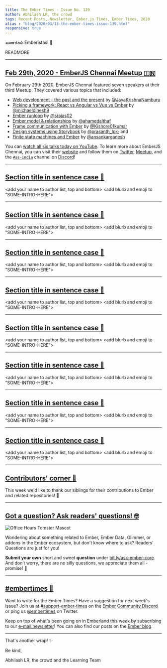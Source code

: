 ```yaml
---
title: The Ember Times - Issue No. 139
author: Abhilash LR, the crowd
tags: Recent Posts, Newsletter, Ember.js Times, Ember Times, 2020
alias : "blog/2020/03/13-the-ember-times-issue-139.html"
responsive: true
---
```


வணக்கம் Emberistas! 🐹

<SOME-INTRO-HERE-TO-KEEP-THEM-SUBSCRIBERS-READING>

READMORE

---

## [Feb 29th, 2020 - EmberJS Chennai Meetup 🇮🇳](https://www.youtube.com/playlist?list=PLh_rF0Qob_sxjhg9qPTlXn-6EZzmmTHoc)

On February 29th 2020, EmberJS Chennai featured seven speakers at their third Meetup. They covered various topics that included:

- [Web development - the past and the present](https://slides.com/jayakrishnanamburu/web-dev#/) by [@JayaKrishnaNamburu](https://github.com/JayaKrishnaNamburu)
- [Picking a framework: React vs Angular vs Vue vs Ember](https://youtu.be/DT75xo7VXn4) by [@michaeldinesh9](https://twitter.com/michaeldinesh9)
- [Ember runloop](https://youtu.be/CU1ffqXtoR0) by [@srajas02](https://twitter.com/srajas02)
- [Ember model & relationships](https://youtu.be/__yX29lr6og) by [@ahamedalthaf](https://github.com/ahamedalthaf)
- [Frame communication with Ember](https://youtu.be/OYePMoIajQI) by [@Kishore01kumar](https://twitter.com/Kishore01kumar)
- [Design systems using Storybook](https://youtu.be/vOhpdSP4Nr0) by [@prasanth_lpk](https://twitter.com/prasanth_lpk); and
- [Finite state machines and Ember](https://youtu.be/0lFNUybdWJs) by [@ansankarganesh](https://twitter.com/ansankarganesh)

You can [watch all six talks today on YouTube](https://www.youtube.com/playlist?list=PLh_rF0Qob_sxjhg9qPTlXn-6EZzmmTHoc). To learn more about EmberJS Chennai, you can visit their [website](https://chennaiemberjs.in/) and follow them on [Twitter](https://twitter.com/EmberChennai), [Meetup](https://www.meetup.com/EmberJS-Chennai/), and the [`#as-india`](https://discordapp.com/channels/480462759797063690/562648585980739616) channel on [Discord](https://discordapp.com/invite/zT3asNS)!

---

## [Section title in sentence case 🐹](#section-url)

<change section title emoji>
<consider adding some bold to your paragraph>

<add your name to author list, top and bottom>
<add blurb and emoji to "SOME-INTRO-HERE">

---

## [Section title in sentence case 🐹](#section-url)

<change section title emoji>
<consider adding some bold to your paragraph>

<add your name to author list, top and bottom>
<add blurb and emoji to "SOME-INTRO-HERE">

---

## [Section title in sentence case 🐹](#section-url)

<change section title emoji>
<consider adding some bold to your paragraph>

<add your name to author list, top and bottom>
<add blurb and emoji to "SOME-INTRO-HERE">

---

## [Section title in sentence case 🐹](#section-url)

<change section title emoji>
<consider adding some bold to your paragraph>

<add your name to author list, top and bottom>
<add blurb and emoji to "SOME-INTRO-HERE">

---

## [Section title in sentence case 🐹](#section-url)

<change section title emoji>
<consider adding some bold to your paragraph>

<add your name to author list, top and bottom>
<add blurb and emoji to "SOME-INTRO-HERE">

---

## [Section title in sentence case 🐹](#section-url)

<change section title emoji>
<consider adding some bold to your paragraph>

<add your name to author list, top and bottom>
<add blurb and emoji to "SOME-INTRO-HERE">

---

## [Section title in sentence case 🐹](#section-url)

<change section title emoji>
<consider adding some bold to your paragraph>

<add your name to author list, top and bottom>
<add blurb and emoji to "SOME-INTRO-HERE">

---

## [Section title in sentence case 🐹](#section-url)

<change section title emoji>
<consider adding some bold to your paragraph>

<add your name to author list, top and bottom>
<add blurb and emoji to "SOME-INTRO-HERE">

---

## [Contributors' corner 👏](https://guides.emberjs.com/release/contributing/repositories/)

<p>This week we'd like to thank our siblings for their contributions to Ember and related repositories! 💖</p>

---

## [Got a question? Ask readers' questions! 🤓](https://docs.google.com/forms/d/e/1FAIpQLScqu7Lw_9cIkRtAiXKitgkAo4xX_pV1pdCfMJgIr6Py1V-9Og/viewform)

<div class="blog-row">
  <img class="float-right small transparent padded" alt="Office Hours Tomster Mascot" title="Readers' Questions" src="/images/tomsters/officehours.png" />

  <p>Wondering about something related to Ember, Ember Data, Glimmer, or addons in the Ember ecosystem, but don't know where to ask? Readers’ Questions are just for you!</p>

  <p><strong>Submit your own</strong> short and sweet <strong>question</strong> under <a href="https://bit.ly/ask-ember-core" target="rq">bit.ly/ask-ember-core</a>. And don’t worry, there are no silly questions, we appreciate them all - promise! 🤞</p>
</div>

---

## [#embertimes 📰](https://blog.emberjs.com/tags/newsletter.html)

Want to write for the Ember Times? Have a suggestion for next week's issue? Join us at [#support-ember-times](https://discordapp.com/channels/480462759797063690/485450546887786506) on the [Ember Community Discord](https://discordapp.com/invite/zT3asNS) or ping us [@embertimes](https://twitter.com/embertimes) on Twitter.

Keep on top of what's been going on in Emberland this week by subscribing to our [e-mail newsletter](https://the-emberjs-times.ongoodbits.com/)! You can also find our posts on the [Ember blog](https://emberjs.com/blog/tags/newsletter.html).

---

That's another wrap! ✨

Be kind,

Abhilash LR, the crowd and the Learning Team
